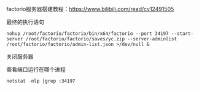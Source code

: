 

factorio服务器搭建教程：https://www.bilibili.com/read/cv12491505



最终的执行语句

```shell
nohup /root/factorio/factorio/bin/x64/factorio --port 34197 --start-server /root/factorio/factorio/saves/yc.zip --server-adminlist /root/factorio/factorio/admin-list.json >/dev/null &
```

关闭服务器

查看端口运行在哪个进程

```
netstat -nlp |grep :34197
```

